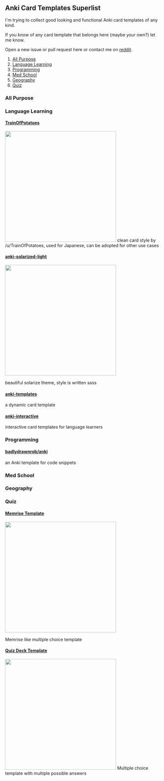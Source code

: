 ## Anki Card Templates Superlist

I'm trying to collect good looking and functional Anki card templates of any kind.

If you know of any card template that belongs here (maybe your own?) let me know.

Open a new issue or pull request here or contact me on [reddit](https://www.reddit.com/user/troy_civ).

1. [All Purpose](#All+Purpose)
2. [Language Learning](#Language+Learning)
3. [Programming](#Programming)
4. [Med School](#Med+School)
5. [Geography](#Geography)
6. [Quiz](#Quiz)

### All Purpose 

### Language Learning

#### [TrainOfPotatoes](https://www.reddit.com/r/Anki/comments/4n6cbf/does_anyone_have_a_goodlooking_anki_css_template/)
<!-- ![image](https://i.imgur.com/PCOegfB.png) -->
<img src="https://i.imgur.com/PCOegfB.png" height="360px"/>
clean card style by /u/TrainOfPotatoes, used for Japanese, can be adopted for other use cases

#### [anki-solarized-light](https://github.com/NSBum/anki-themes)
<!-- ![image](https://i.imgur.com/ay6cmg9.png) -->
<img src="https://i.imgur.com/ay6cmg9.png" height="360px"/>

beautiful solarize theme, style is written sass

#### [anki-templates](https://github.com/ninja33/anki-templates)

a dynamic card template

#### [anki-interactive](https://github.com/qwiglydee/anki-interactive)

interactive card templates for language learners

### Programming

#### [badlydrawnrob/anki](https://github.com/badlydrawnrob/anki)

an Anki template for code snippets

### Med School

### Geography

### Quiz

#### [Memrise Template](https://ankiweb.net/shared/info/289642102)
<!-- ![image](https://i.imgur.com/bKFn1d5.png) -->
<img src="https://i.imgur.com/bKFn1d5.png" height="360px"/>

Memrise like multiple choice template

#### [Quiz Deck Template](https://ankiweb.net/shared/info/947272864)
<!-- ![image](https://i.imgur.com/ct4wnD9.png) -->
<img src="https://i.imgur.com/ct4wnD9.png" height="360pc"/>
Multiple choice template with multiple possible answers
